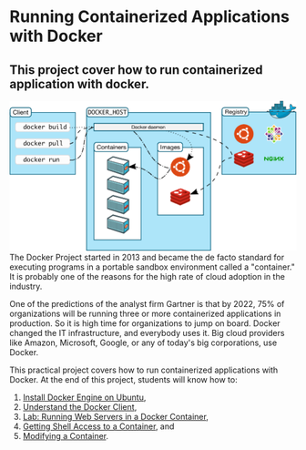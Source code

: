 # Running Containerized Applications with Docker
## This project cover how to run containerized application with docker.
![Untitled](docs/assets/overview.png)
The Docker Project started in 2013 and became the de facto standard for executing programs in a portable sandbox environment called a "container." It is probably one of the reasons for the high rate of cloud adoption in the industry.

One of the predictions of the analyst firm Gartner is that by 2022, 75% of organizations will be running three or more containerized applications in production. So it is high time for organizations to jump on board. Docker changed the IT infrastructure, and everybody uses it. Big cloud providers like Amazon, Microsoft, Google, or any of today's big corporations, use Docker.

This practical project covers how to run containerized applications with Docker. At the end of this project, students will know how to:

1. [Install Docker Engine on Ubuntu](docs/1-installing-docker-engine-on-ubuntu.md),
2. [Understand the Docker Client](docs/2-the-docker-client.md),
3. [Lab: Running Web Servers in a Docker Container](docs/3-lab-running-webservers-in-a-docker-container.md),
4. [Getting Shell Access to a Container](docs/4-getting-shell-access-to-a-container.md), and
5. [Modifying a Container](docs/5-modifying-a-container.md).
